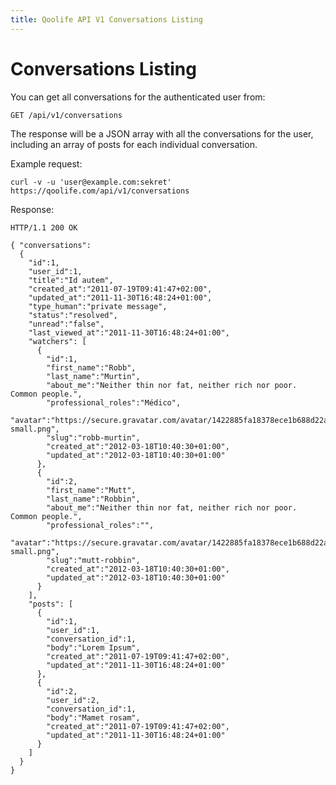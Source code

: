 ```yaml
---
title: Qoolife API V1 Conversations Listing
---
```


# Conversations Listing

You can get all conversations for the authenticated user from:

    GET /api/v1/conversations

The response will be a JSON array with all the conversations for the user, including an array of posts for each individual conversation.

Example request:

    curl -v -u 'user@example.com:sekret' https://qoolife.com/api/v1/conversations

Response:

    HTTP/1.1 200 OK

    { "conversations":
      {
        "id":1,
        "user_id":1,
        "title":"Id autem",
        "created_at":"2011-07-19T09:41:47+02:00",
        "updated_at":"2011-11-30T16:48:24+01:00",
        "type_human":"private message",
        "status":"resolved",
        "unread":"false",
        "last_viewed_at":"2011-11-30T16:48:24+01:00",
        "watchers": [
          {
            "id":1,
            "first_name":"Robb",
            "last_name":"Murtin",
            "about_me":"Neither thin nor fat, neither rich nor poor. Common people.",
            "professional_roles":"Médico",
            "avatar":"https://secure.gravatar.com/avatar/1422885fa18378ece1b688d22abd551f.jpg%3Fsize=48&d=https://qoolife.com/assets/icons/avatar-small.png",
            "slug":"robb-murtin",
            "created_at":"2012-03-18T10:40:30+01:00",
            "updated_at":"2012-03-18T10:40:30+01:00"
          },
          {
            "id":2,
            "first_name":"Mutt",
            "last_name":"Robbin",
            "about_me":"Neither thin nor fat, neither rich nor poor. Common people.",
            "professional_roles":"",
            "avatar":"https://secure.gravatar.com/avatar/1422885fa18378ece1b688d22abd551f.jpg%3Fsize=48&d=https://qoolife.com/assets/icons/avatar-small.png",
            "slug":"mutt-robbin",
            "created_at":"2012-03-18T10:40:30+01:00",
            "updated_at":"2012-03-18T10:40:30+01:00"
          }
        ],
        "posts": [
          {
            "id":1,
            "user_id":1,
            "conversation_id":1,
            "body":"Lorem Ipsum",
            "created_at":"2011-07-19T09:41:47+02:00",
            "updated_at":"2011-11-30T16:48:24+01:00"
          },
          {
            "id":2,
            "user_id":2,
            "conversation_id":1,
            "body":"Mamet rosam",
            "created_at":"2011-07-19T09:41:47+02:00",
            "updated_at":"2011-11-30T16:48:24+01:00"
          }
        ]
      }
    }
